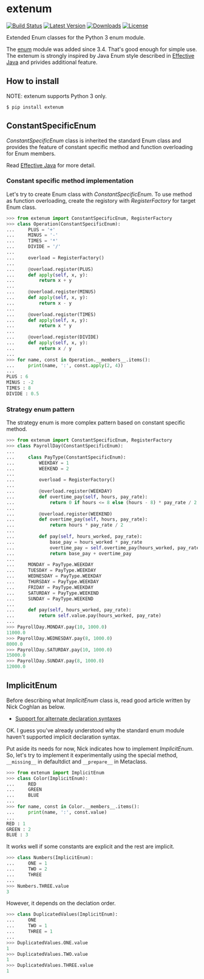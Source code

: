 # extenum

[![Build Status](https://travis-ci.org/t2y/extenum.svg?branch=master)](https://travis-ci.org/t2y/extenum/)
[![Latest Version](https://pypip.in/version/extenum/badge.svg)](https://pypi.python.org/pypi/extenum/)
[![Downloads](https://pypip.in/download/extenum/badge.svg)](https://pypi.python.org/pypi/extenum/)
[![License](https://pypip.in/license/extenum/badge.svg)](https://pypi.python.org/pypi/extenum/)


Extended Enum classes for the Python 3 enum module.

The [enum](https://docs.python.org/3/library/enum.html) module was added
since 3.4. That's good enough for simple use.
The extenum is strongly inspired by Java Enum style described in
[Effective Java](http://en.wikipedia.org/wiki/Joshua_Bloch#Effective_Java)
and privides additional feature.


## How to install

NOTE: extenum supports Python 3 only.

    $ pip install extenum


## ConstantSpecificEnum

*ConstantSpecificEnum* class is inherited the standard Enum class and
provides the feature of constant specific method and function overloading
for Enum members.

Read [Effective Java](http://en.wikipedia.org/wiki/Joshua_Bloch#Effective_Java)
for more detail.


### Constant specific method implementation

Let's try to create Enum class with *ConstantSpecificEnum*.
To use method as function overloading, create the registory
with *RegisterFactory* for target Enum class.

```python
>>> from extenum import ConstantSpecificEnum, RegisterFactory
>>> class Operation(ConstantSpecificEnum):
...     PLUS = '+'
...     MINUS = '-'
...     TIMES = '*'
...     DIVIDE = '/'
...
...     overload = RegisterFactory()
...
...     @overload.register(PLUS)
...     def apply(self, x, y):
...         return x + y
...
...     @overload.register(MINUS)
...     def apply(self, x, y):
...         return x - y
...
...     @overload.register(TIMES)
...     def apply(self, x, y):
...         return x * y
...
...     @overload.register(DIVIDE)
...     def apply(self, x, y):
...         return x / y
...
>>> for name, const in Operation.__members__.items():
...     print(name, ':', const.apply(2, 4))
...
PLUS : 6
MINUS : -2
TIMES : 8
DIVIDE : 0.5

```


### Strategy enum pattern

The strategy enum is more complex pattern based on constant specific method.

```python
>>> from extenum import ConstantSpecificEnum, RegisterFactory
>>> class PayrollDay(ConstantSpecificEnum):
...
...     class PayType(ConstantSpecificEnum):
...         WEEKDAY = 1
...         WEEKEND = 2
...
...         overload = RegisterFactory()
...
...         @overload.register(WEEKDAY)
...         def overtime_pay(self, hours, pay_rate):
...             return 0 if hours <= 8 else (hours - 8) * pay_rate / 2
...
...         @overload.register(WEEKEND)
...         def overtime_pay(self, hours, pay_rate):
...             return hours * pay_rate / 2
...
...         def pay(self, hours_worked, pay_rate):
...             base_pay = hours_worked * pay_rate
...             overtime_pay = self.overtime_pay(hours_worked, pay_rate)
...             return base_pay + overtime_pay
...
...     MONDAY = PayType.WEEKDAY
...     TUESDAY = PayType.WEEKDAY
...     WEDNESDAY = PayType.WEEKDAY
...     THURSDAY = PayType.WEEKDAY
...     FRIDAY = PayType.WEEKDAY
...     SATURDAY = PayType.WEEKEND
...     SUNDAY = PayType.WEEKEND
...
...     def pay(self, hours_worked, pay_rate):
...         return self.value.pay(hours_worked, pay_rate)
...
>>> PayrollDay.MONDAY.pay(10, 1000.0)
11000.0
>>> PayrollDay.WEDNESDAY.pay(8, 1000.0)
8000.0
>>> PayrollDay.SATURDAY.pay(10, 1000.0)
15000.0
>>> PayrollDay.SUNDAY.pay(8, 1000.0)
12000.0

```


## ImplicitEnum

Before describing what *ImplicitEnum* class is, read good article written by
Nick Coghlan as below.

* [Support for alternate declaration syntaxes](http://python-notes.curiousefficiency.org/en/latest/python3/enum_creation.html#support-for-alternate-declaration-syntaxes)

OK. I guess you've already understood why the standard enum module haven't
supported implicit declaration syntax.

Put aside its needs for now, Nick indicates how to implement *ImplicitEnum*.
So, let's try to implement it experimentally using the special method,
`__missing__` in defaultdict and `__prepare__` in Metaclass.

```python
>>> from extenum import ImplicitEnum
>>> class Color(ImplicitEnum):
...     RED
...     GREEN
...     BLUE
...
>>> for name, const in Color.__members__.items():
...     print(name, ':', const.value)
...
RED : 1
GREEN : 2
BLUE : 3

```

It works well if some constants are explicit and the rest are implicit.

```python
>>> class Numbers(ImplicitEnum):
...     ONE = 1
...     TWO = 2
...     THREE
...
>>> Numbers.THREE.value
3

```

However, it depends on the declation order.

```python
>>> class DuplicatedValues(ImplicitEnum):
...     ONE
...     TWO = 1
...     THREE = 1
...
>>> DuplicatedValues.ONE.value
1
>>> DuplicatedValues.TWO.value
1
>>> DuplicatedValues.THREE.value
1

```
